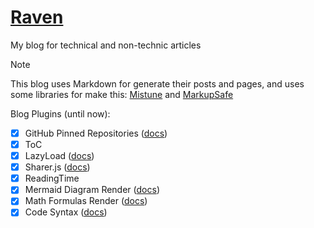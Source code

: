 # [Raven](https://kremilly.com)

My blog for technical and non-technic articles

> [!note]
> This blog uses Markdown for generate their posts and pages, and uses some libraries for make this: [Mistune](https://mistune.lepture.com/en/latest/) and [MarkupSafe](https://markupsafe.palletsprojects.com/en/2.1.x/)

Blog Plugins (until now):

* [X] GitHub Pinned Repositories ([docs](https://github.com/kremilly/MyApis/wiki/github))
* [X] ToC
* [X] LazyLoad ([docs](https://github.com/verlok/vanilla-lazyload))
* [X] Sharer.js ([docs](https://ellisonleao.github.io/sharer.js/))
* [X] ReadingTime
* [X] Mermaid Diagram Render ([docs](https://mermaid.js.org/))
* [X] Math Formulas Render ([docs](https://www.mathjax.org/))
* [X] Code Syntax ([docs](https://prismjs.com/index.html))
